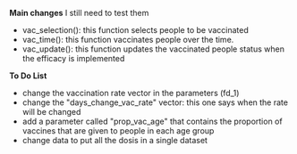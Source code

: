 **Main changes**
I still need to test them
- vac_selection(): this function selects people to be vaccinated
- vac_time(): this function vaccinates people over the time.
- vac_update(): this function updates the vaccinated people status when the efficacy is implemented

**To Do List**

- change the vaccination rate vector in the parameters (fd_1)
- change the "days_change_vac_rate" vector: this one says when the rate will be changed
- add a parameter called "prop_vac_age" that contains the proportion of vaccines that are given to people in each age group
- change data to put all the dosis in a single dataset